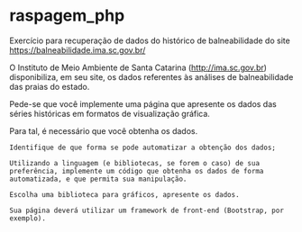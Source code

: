 # raspagem_php
Exercício para recuperação de dados do histórico de balneabilidade do site https://balneabilidade.ima.sc.gov.br/



O Instituto de Meio Ambiente de Santa Catarina (http://ima.sc.gov.br) disponibiliza, em seu site, os dados referentes às análises de balneabilidade das praias do estado.

Pede-se que você implemente uma página que apresente os dados das séries históricas em formatos de visualização gráfica.

Para tal, é necessário que você obtenha os dados.

    Identifique de que forma se pode automatizar a obtenção dos dados;

    Utilizando a linguagem (e bibliotecas, se forem o caso) de sua preferência, implemente um código que obtenha os dados de forma automatizada, e que permita sua manipulação.

    Escolha uma biblioteca para gráficos, apresente os dados.

    Sua página deverá utilizar um framework de front-end (Bootstrap, por exemplo).

